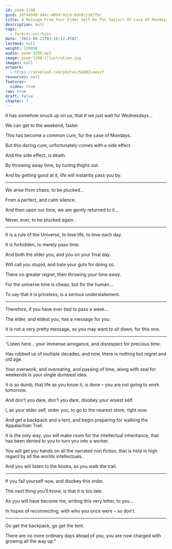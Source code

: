 ```yaml
---
id: poem-1298
guid: 18f4d940-d44c-4099-92cb-0de9c1267fbc
title: A Message From Your Elder Self On The Subject Of Case Of Mondays And The Cure Of Wednesdays
description: null
tags:
  - furkies-purrkies
date: '2023-09-21T03:16:12.458Z'
lastmod: null
weight: 129800
audio: poem-1298.mp3
image: poem-1298-illustration.jpg
images: null
artwork:
  - https://unsplash.com/photos/5GbN2LeeoyY
resources: null
features:
  video: true
raw: true
draft: false
chapter: 7
---
```


It has somehow snuck up on us,
that if we just wait for Wednesdays…

We can get to the weekend,
faster.

This has become a common cure,
for the case of Mondays.

But this daring cure,
unfortunately comes with a side effect.

And the side effect,
is death.

By throwing away time,
by tuning thighs out.

And by getting good at it,
life will instantly pass you by.

---

We arise from chaos,
to be plucked…

From a perfect,
and calm silence.

And then upon our time,
we are gently returned to it…

Never, ever,
to be plucked again.

---

It is a rule of the Universe,
to love life, to love each day.

It is forbidden,
to merely pass time.

And both the elder you,
and you on your final day.

Will call you stupid,
and hate your guts for doing so.

There no greater regret,
then throwing your time away.

For the universe time is cheap,
but for the human…

To say that it is priceless,
is a serious understatement.

---

Therefore,
if you have ever tied to pass a week…

The elder, and eldest you,
has a message for you.

It is not a very pretty message,
so you may want to sit down, for this one.

---

“Listen here...
your immense arrogance, and disrespect for precious time.

Has robbed us of multiple decades,
and now, there is nothing but regret and old age.

Your overwork, and overeating, and passing of time,
along with zeal for weekends is your single dumbest idea.

It is so dumb, that life as you know it,
is done – you are not going to work tomorrow.

And don’t you dare,
don’t you dare, disobey your wisest self.

I, as your elder self, order you,
to go to the nearest store, right now.

And get a backpack and a tent,
and begin preparing for walking the Appalachian Trail.

It is the only way, you will make room for the intellectual inheritance,
that has been denied to you to turn you into a worker.

You will get you hands on all the narrated non fiction,
that is held in high regard by all the worlds intellectuals.

And you will listen to the books,
as you walk the trail.

---

If you fail yourself now,
and disobey this order.

The next thing you’ll know,
is that it is too late.

As you will have become me,
writing this very letter, to you...

In hopes of reconnecting,
with who you once were – so don’t.

---

Go get the backpack,
go get the tent.

There are no more ordinary days ahead of you,
you are now charged with growing all the way up.”
